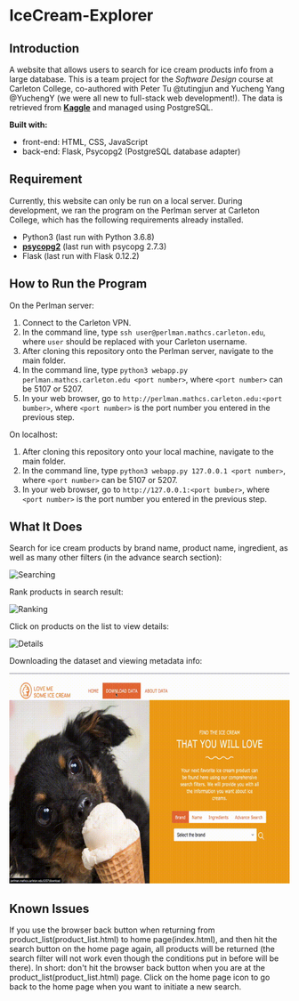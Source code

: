 # IceCream-Explorer

## Introduction
A website that allows users to search for ice cream products info from a large database. This is a team project for the _Software Design_ course at Carleton College, co-authored with Peter Tu @tutingjun and Yucheng Yang @YuchengY (we were all new to full-stack web development!). The data is retrieved from [**Kaggle**](https://www.kaggle.com/tysonpo/ice-cream-dataset) and managed using PostgreSQL. 

**Built with:**
- front-end: HTML, CSS, JavaScript 
- back-end: Flask, Psycopg2 (PostgreSQL database adapter)


## Requirement 
Currently, this website can only be run on a local server. During development, we ran the program on the Perlman server at Carleton College, which has the following requirements already installed. 

- Python3 (last run with Python 3.6.8)
- [**psycopg2**](https://pypi.org/project/psycopg2/) (last run with psycopg 2.7.3)
- Flask (last run with Flask 0.12.2)


## How to Run the Program 
On the Perlman server:
1. Connect to the Carleton VPN.
2. In the command line, type `ssh user@perlman.mathcs.carleton.edu`, where `user` should be replaced with your Carleton username.
3. After cloning this repository onto the Perlman server, navigate to the main folder. 
4. In the command line, type `python3 webapp.py perlman.mathcs.carleton.edu <port number>`, where `<port number>` can be 5107 or 5207.
5. In your web browser, go to `http://perlman.mathcs.carleton.edu:<port bumber>`, where `<port number>` is the port number you entered in the previous step.


On localhost:
1. After cloning this repository onto your local machine, navigate to the main folder. 
3. In the command line, type `python3 webapp.py 127.0.0.1 <port number>`, where `<port number>` can be 5107 or 5207.
4. In your web browser, go to `http://127.0.0.1:<port bumber>`, where `<port number>` is the port number you entered in the previous step.


## What It Does
Search for ice cream products by brand name, product name, ingredient, as well as many other filters (in the advance search section):

![Searching](demo/search.gif)

Rank products in search result:

![Ranking](demo/rank.gif)


Click on products on the list to view details:

![Details](demo/detail.gif)


Downloading the dataset and viewing metadata info: 

![Download](demo/download.gif "Downloading data and Viewing Metadata")


## Known Issues
If you use the browser back button when returning from product_list(product_list.html) to home page(index.html), and then hit the search button on the home page again, all products will be returned (the search filter will not work even though the conditions put in before will be there). In short: don't hit the browser back button when you are at the product_list(product_list.html) page. Click on the home page icon to go back to the home page when you want to initiate a new search.
